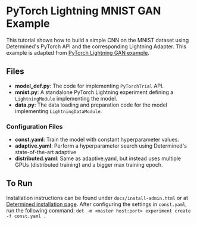 # PyTorch Lightning MNIST GAN Example

This tutorial shows how to build a simple CNN on the MNIST dataset using
Determined's PyTorch API and the corresponding Lightning Adapter.
This example is adapted from [PyTorch Lightning GAN
example](https://github.com/PyTorchLightning/pytorch-lightning/blob/master/pl_examples/domain_templates/generative_adversarial_net.py).

## Files
* **model_def.py**: The code for implementing `PyTorchTrial` API.
* **mnist.py**: A standalone PyTorch Lightning experiment defining a `LightningModule` implementing the model.
* **data.py**: The data loading and preparation code for the model implementing `LightningDataModule`.


### Configuration Files
* **const.yaml**: Train the model with constant hyperparameter values.
* **adaptive.yaml**: Perform a hyperparameter search using Determined's state-of-the-art adaptive
* **distributed.yaml**: Same as adaptive.yaml, but instead uses multiple GPUs (distributed training)
and a bigger max training epoch.

## To Run
Installation instructions can be found under `docs/install-admin.html` or at [Determined installation page](https://docs.determined.ai/latest/index.html).
After configuring the settings in `const.yaml`, run the following command: `det -m <master host:port> experiment create -f const.yaml . `
